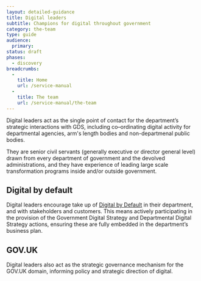 ```yaml
---
layout: detailed-guidance
title: Digital leaders
subtitle: Champions for digital throughout government
category: the-team
type: guide
audience:
  primary:
status: draft
phases:
  - discovery
breadcrumbs:
  -
    title: Home
    url: /service-manual
  -
    title: The team
    url: /service-manual/the-team
---
```


Digital leaders act as the single point of contact for the department’s strategic interactions with GDS, including co–ordinating digital activity for departmental agencies, arm's length bodies and non-departmenal public bodies. 

They are senior civil servants (generally executive or director general level) drawn from every department of government and the devolved administrations, and they have experience of leading large scale transformation programs inside and/or outside government.  

## Digital by default

Digital leaders encourage take up of [Digital by Default](service-manual/digital-by-default) in their department, and with stakeholders and customers. This means actively participating in the provision of the Government Digital Strategy and Departmental Digital Strategy actions, ensuring these are fully embedded in the department’s business plan.  

## GOV.UK

Digital leaders also act as the strategic governance mechanism for the GOV.UK domain, informing policy and strategic direction of digital.

